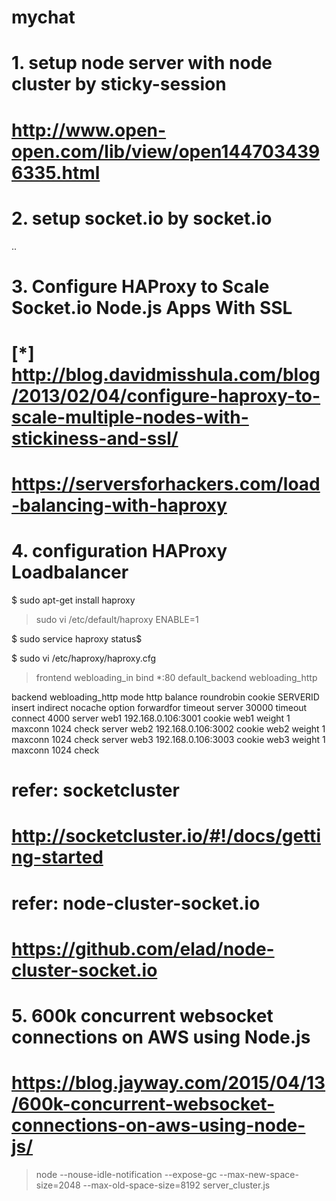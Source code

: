 # mychat

# 1. setup node server with node cluster by sticky-session
# http://www.open-open.com/lib/view/open1447034396335.html

# 2. setup socket.io by socket.io
.. 

# 3. Configure HAProxy to Scale Socket.io Node.js Apps With SSL
# [*] http://blog.davidmisshula.com/blog/2013/02/04/configure-haproxy-to-scale-multiple-nodes-with-stickiness-and-ssl/
# https://serversforhackers.com/load-balancing-with-haproxy



# 4. configuration HAProxy Loadbalancer
$ sudo apt-get install haproxy
> sudo vi /etc/default/haproxy
  ENABLE=1


$ sudo service haproxy status$

$ sudo vi /etc/haproxy/haproxy.cfg
> frontend webloading_in
        bind *:80
        default_backend webloading_http

  backend webloading_http
        mode        http
        balance     roundrobin
        cookie      SERVERID insert indirect nocache
        option      forwardfor
        timeout     server 30000
        timeout     connect 4000
        server web1 192.168.0.106:3001 cookie web1 weight 1 maxconn 1024 check
        server web2 192.168.0.106:3002 cookie web2 weight 1 maxconn 1024 check
        server web3 192.168.0.106:3003 cookie web3 weight 1 maxconn 1024 check




# refer: socketcluster
# http://socketcluster.io/#!/docs/getting-started

# refer: node-cluster-socket.io
# https://github.com/elad/node-cluster-socket.io 



# 5. 600k concurrent websocket connections on AWS using Node.js
# https://blog.jayway.com/2015/04/13/600k-concurrent-websocket-connections-on-aws-using-node-js/
> node --nouse-idle-notification --expose-gc --max-new-space-size=2048 --max-old-space-size=8192 server_cluster.js






